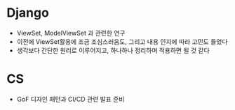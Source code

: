 # Django
- ViewSet, ModelViewSet 과 관련한 연구
- 이전에 ViewSet활용에 조금 조심스러움도, 그리고 내용 인지에 따라 고민도 들었다
- 생각보다 간단한 원리로 이루어지고, 하나하나 정리하며 적용하면 될 것 같다

# CS
- GoF 디자인 패턴과 CI/CD 관련 발표 준비
